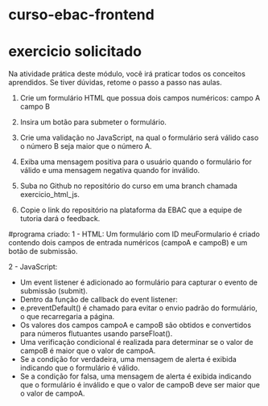 # curso-ebac-frontend

# exercicio solicitado

Na atividade prática deste módulo, você irá praticar todos os conceitos aprendidos. Se tiver dúvidas, retome o passo a passo nas aulas.

1) Crie um formulário HTML que possua dois campos numéricos:
campo A
campo B

2) Insira um botão para submeter o formulário.

3) Crie uma validação no JavaScript, na qual o formulário será válido caso o número B seja maior que o número A.

4) Exiba uma mensagem positiva para o usuário quando o formulário for válido e uma mensagem negativa quando for inválido.

5) Suba no Github no repositório do curso em uma branch chamada exercicio_html_js.

6) Copie o link do repositório na plataforma da EBAC que a equipe de tutoria dará o feedback.


#programa criado: 
1 - HTML:
Um formulário com ID meuFormulario é criado contendo dois campos de entrada numéricos (campoA e campoB) e um botão de submissão.

2 - JavaScript:
- Um event listener é adicionado ao formulário para capturar o evento de submissão (submit).
- Dentro da função de callback do event listener:
- e.preventDefault() é chamado para evitar o envio padrão do formulário, o que recarregaria a página.
- Os valores dos campos campoA e campoB são obtidos e convertidos para números flutuantes usando parseFloat().
- Uma verificação condicional é realizada para determinar se o valor de campoB é maior que o valor de campoA.
- Se a condição for verdadeira, uma mensagem de alerta é exibida indicando que o formulário é válido.
- Se a condição for falsa, uma mensagem de alerta é exibida indicando que o formulário é inválido e que o valor de campoB deve ser maior que o valor de campoA.

